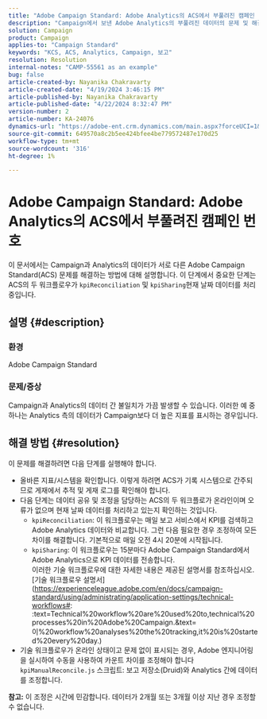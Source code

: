 ```yaml
---
title: "Adobe Campaign Standard: Adobe Analytics의 ACS에서 부풀려진 캠페인 번호"
description: "Campaign에서 보낸 Adobe Analytics의 부풀려진 데이터의 문제 및 해결 방법을 자세히 설명합니다."
solution: Campaign
product: Campaign
applies-to: "Campaign Standard"
keywords: "KCS, ACS, Analytics, Campaign, 보고"
resolution: Resolution
internal-notes: "CAMP-55561 as an example"
bug: false
article-created-by: Nayanika Chakravarty
article-created-date: "4/19/2024 3:46:15 PM"
article-published-by: Nayanika Chakravarty
article-published-date: "4/22/2024 8:32:47 PM"
version-number: 2
article-number: KA-24076
dynamics-url: "https://adobe-ent.crm.dynamics.com/main.aspx?forceUCI=1&pagetype=entityrecord&etn=knowledgearticle&id=647839f4-63fe-ee11-a1ff-6045bd0065f9"
source-git-commit: 649570a8c2b5ee424bfee4be779572487e170d25
workflow-type: tm+mt
source-wordcount: '316'
ht-degree: 1%

---
```


# Adobe Campaign Standard: Adobe Analytics의 ACS에서 부풀려진 캠페인 번호


이 문서에서는 Campaign과 Analytics의 데이터가 서로 다른 Adobe Campaign Standard(ACS) 문제를 해결하는 방법에 대해 설명합니다. 이 단계에서 중요한 단계는 ACS의 두 워크플로우가 `kpiReconciliation` 및 `kpiSharing`현재 날짜 데이터를 처리 중입니다.

## 설명 {#description}


### 환경

Adobe Campaign Standard

### 문제/증상

Campaign과 Analytics의 데이터 간 불일치가 가끔 발생할 수 있습니다. 이러한 예 중 하나는 Analytics 측의 데이터가 Campaign보다 더 높은 지표를 표시하는 경우입니다.


## 해결 방법 {#resolution}


이 문제를 해결하려면 다음 단계를 실행해야 합니다.

- 올바른 지표/시스템을 확인합니다. 이렇게 하려면 ACS가 기록 시스템으로 간주되므로 게재에서 추적 및 게재 로그를 확인해야 합니다.
- 다음 단계는 데이터 공유 및 조정을 담당하는 ACS의 두 워크플로가 온라인이며 오류가 없으며 현재 날짜 데이터를 처리하고 있는지 확인하는 것입니다.
   - `kpiReconciliation`: 이 워크플로우는 매일 보고 서비스에서 KPI를 검색하고 Adobe Analytics 데이터와 비교합니다. 그런 다음 필요한 경우 조정하여 모든 차이를 해결합니다. 기본적으로 매일 오전 4시 20분에 시작됩니다.
   - `kpiSharing`: 이 워크플로우는 15분마다 Adobe Campaign Standard에서 Adobe Analytics으로 KPI 데이터를 전송합니다.\
     이러한 기술 워크플로우에 대한 자세한 내용은 제공된 설명서를 참조하십시오. [기술 워크플로우 설명서](https://experienceleague.adobe.com/en/docs/campaign-standard/using/administrating/application-settings/technical-workflows#: :text=Technical%20workflow%20are%20used%20to,technical%20processes%20in%20Adobe%20Campaign.&amp;text=이%20workflow%20analyses%20the%20tracking,it%20is%20started%20every%20day.)
- 기술 워크플로우가 온라인 상태이고 문제 없이 표시되는 경우, Adobe 엔지니어링을 실시하여 수동을 사용하여 카운트 차이를 조정해야 합니다 `kpiManualReconcile.js` 스크립트: 보고 저장소(Druid)와 Analytics 간에 데이터를 조정합니다.


<b>참고:</b> 이 조정은 시간에 민감합니다. 데이터가 2개월 또는 3개월 이상 지난 경우 조정할 수 없습니다.
